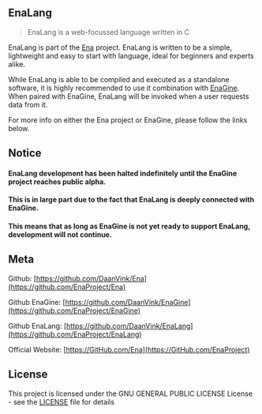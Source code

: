 ## EnaLang
>EnaLang is a web-focussed language written in C

EnaLang is part of the [Ena](https://github.com/EnaProject/Ena) project.
EnaLang is written to be a simple, lightweight and easy to start with language, ideal for beginners and experts alike.

While EnaLang is able to be compiled and executed as a standalone software, it is highly recommended to use it combination with [EnaGine](https://github.com/EnaProject/EnaGine).
When paired with EnaGine, EnaLang will be invoked when a user requests data from it.

For more info on either the Ena project or EnaGine, please follow the links below.

## Notice

#### EnaLang development has been halted indefinitely until the EnaGine project reaches public alpha.
#### This is in large part due to the fact that EnaLang is deeply connected with EnaGine.
#### This means that as long as EnaGine is not yet ready to support EnaLang, development will not continue.

## Meta 


Github: [https://github.com/DaanVink/Ena](https://github.com/EnaProject/Ena)

Github EnaGine: [https://github.com/DaanVink/EnaGine](https://github.com/EnaProject/EnaGine)

Github EnaLang: [https://github.com/DaanVink/EnaLang](https://github.com/EnaProject/EnaLang)

Official Website: [https://GitHub.com/Ena](https://GitHub.com/EnaProject)

## License

This project is licensed under the GNU GENERAL PUBLIC LICENSE License - see the [LICENSE](LICENSE) file for details

